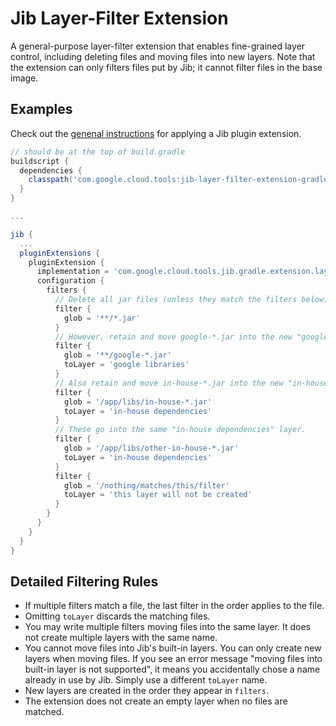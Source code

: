 # Jib Layer-Filter Extension

A general-purpose layer-filter extension that enables fine-grained layer control, including deleting files and moving files into new layers. Note that the extension can only filters files put by Jib; it cannot filter files in the base image.

## Examples

Check out the [genenal instructions](../../README.md#using-jib-plugin-extensions) for applying a Jib plugin extension.

```gradle
// should be at the top of build.gradle
buildscript {
  dependencies {
    classpath('com.google.cloud.tools:jib-layer-filter-extension-gradle:0.1.0')
  }
}

...

jib {
  ...
  pluginExtensions {
    pluginExtension {
      implementation = 'com.google.cloud.tools.jib.gradle.extension.layerfilter.JibLayerFilterExtension'
      configuration {
        filters {
          // Delete all jar files (unless they match the filters below). -->
          filter {
            glob = '**/*.jar'
          }
          // However, retain and move google-*.jar into the new "google libraries" layer.
          filter {
            glob = '**/google-*.jar'
            toLayer = 'google libraries'
          }
          // Also retain and move in-house-*.jar into the new "in-house dependencies" layer.
          filter {
            glob = '/app/libs/in-house-*.jar'
            toLayer = 'in-house dependencies'
          }
          // These go into the same "in-house dependencies" layer.
          filter {
            glob = '/app/libs/other-in-house-*.jar'
            toLayer = 'in-house dependencies'
          }
          filter {
            glob = '/nothing/matches/this/filter'
            toLayer = 'this layer will not be created'
          }
        }
      }
    }
  }
}
```

## Detailed Filtering Rules

- If multiple filters match a file, the last filter in the order applies to the file.
- Omitting `toLayer` discards the matching files.
- You may write multiple filters moving files into the same layer. It does not create multiple layers with the same name.
- You cannot move files into Jib's built-in layers. You can only create new layers when moving files. If you see an error message "moving files into built-in layer is not supported", it means you accidentally chose a name already in use by Jib. Simply use a different `toLayer` name.
- New layers are created in the order they appear in `filters`.
- The extension does not create an empty layer when no files are matched.
